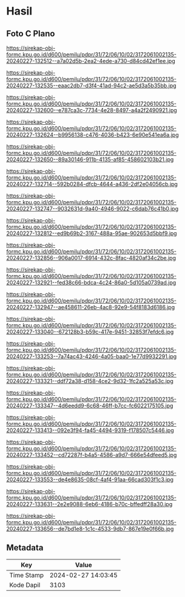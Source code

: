 # Hasil

## Foto C Plano

https://sirekap-obj-formc.kpu.go.id/d600/pemilu/pdpr/31/72/06/10/02/3172061002135-20240227-132512--a7a02d5b-2ea2-4ede-a730-d84cd42ef1ee.jpg

https://sirekap-obj-formc.kpu.go.id/d600/pemilu/pdpr/31/72/06/10/02/3172061002135-20240227-132535--eaac2db7-d3f4-41ad-94c2-ae5d3a5b35bb.jpg

https://sirekap-obj-formc.kpu.go.id/d600/pemilu/pdpr/31/72/06/10/02/3172061002135-20240227-132600--e787ca3c-7734-4e28-8497-a4a2f2490921.jpg

https://sirekap-obj-formc.kpu.go.id/d600/pemilu/pdpr/31/72/06/10/02/3172061002135-20240227-132624--b9956138-c476-4036-b423-6e90e541ea6a.jpg

https://sirekap-obj-formc.kpu.go.id/d600/pemilu/pdpr/31/72/06/10/02/3172061002135-20240227-132650--89a30146-911b-4135-af85-458602103b21.jpg

https://sirekap-obj-formc.kpu.go.id/d600/pemilu/pdpr/31/72/06/10/02/3172061002135-20240227-132714--592b0284-dfcb-4644-a436-2df2e04056cb.jpg

https://sirekap-obj-formc.kpu.go.id/d600/pemilu/pdpr/31/72/06/10/02/3172061002135-20240227-132747--9032631d-9a40-4946-9022-c6dab76c41b0.jpg

https://sirekap-obj-formc.kpu.go.id/d600/pemilu/pdpr/31/72/06/10/02/3172061002135-20240227-132812--ed9b69b2-3167-488a-95ae-902653d5bbf9.jpg

https://sirekap-obj-formc.kpu.go.id/d600/pemilu/pdpr/31/72/06/10/02/3172061002135-20240227-132856--906a0017-6914-432c-8fac-4820af34c2be.jpg

https://sirekap-obj-formc.kpu.go.id/d600/pemilu/pdpr/31/72/06/10/02/3172061002135-20240227-132921--fed38c66-bdca-4c24-86a0-5d105a0739ad.jpg

https://sirekap-obj-formc.kpu.go.id/d600/pemilu/pdpr/31/72/06/10/02/3172061002135-20240227-132947--ae458611-26eb-4ac8-92e9-54f8183d6186.jpg

https://sirekap-obj-formc.kpu.go.id/d600/pemilu/pdpr/31/72/06/10/02/3172061002135-20240227-133040--672128b3-b59c-417e-9451-32853f7efdc6.jpg

https://sirekap-obj-formc.kpu.go.id/d600/pemilu/pdpr/31/72/06/10/02/3172061002135-20240227-133253--7a74ac43-4246-4a05-baa0-1e77d9932291.jpg

https://sirekap-obj-formc.kpu.go.id/d600/pemilu/pdpr/31/72/06/10/02/3172061002135-20240227-133321--ddf72a38-d158-4ce2-9d32-1fc2a525a53c.jpg

https://sirekap-obj-formc.kpu.go.id/d600/pemilu/pdpr/31/72/06/10/02/3172061002135-20240227-133347--4d6eedd9-6c68-46ff-b7cc-fc6022175105.jpg

https://sirekap-obj-formc.kpu.go.id/d600/pemilu/pdpr/31/72/06/10/02/3172061002135-20240227-133413--092e3f94-fa45-4494-9319-f178507c5446.jpg

https://sirekap-obj-formc.kpu.go.id/d600/pemilu/pdpr/31/72/06/10/02/3172061002135-20240227-133452--cd72287f-b4a5-4586-a9d7-666e54dfeed5.jpg

https://sirekap-obj-formc.kpu.go.id/d600/pemilu/pdpr/31/72/06/10/02/3172061002135-20240227-133553--de4e8635-08cf-4af4-91aa-66cad303f1c3.jpg

https://sirekap-obj-formc.kpu.go.id/d600/pemilu/pdpr/31/72/06/10/02/3172061002135-20240227-133631--2e2e9088-6eb6-4186-b70c-bffedff28a30.jpg

https://sirekap-obj-formc.kpu.go.id/d600/pemilu/pdpr/31/72/06/10/02/3172061002135-20240227-133656--de7bd1e8-1c1c-4533-9db7-867e19e0f66b.jpg


## Metadata

| Key        | Value               |
| ---------- | ------------------- |
| Time Stamp | 2024-02-27 14:03:45 |
| Kode Dapil | 3103                |



